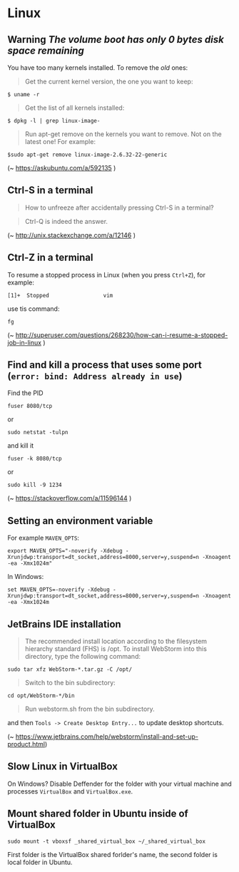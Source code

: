 # Linux

## Warning _The volume boot has only 0 bytes disk space remaining_

You have too many kernels installed. To remove the *old* ones:

> Get the current kernel version, the one you want to keep:

    $ uname -r

> Get the list of all kernels installed:

    $ dpkg -l | grep linux-image-

> Run apt-get remove on the kernels you want to remove. Not on the latest one! For example:

    $sudo apt-get remove linux-image-2.6.32-22-generic

(~ https://askubuntu.com/a/592135 )


## Ctrl-S in a terminal

> How to unfreeze after accidentally pressing Ctrl-S in a terminal?

> Ctrl-Q is indeed the answer.

(~ http://unix.stackexchange.com/a/12146 )

## Ctrl-Z in a terminal

To resume a stopped process in Linux (when you press `Ctrl+Z`), for example:

    [1]+  Stopped                 vim

use tis command:

    fg

(~ http://superuser.com/questions/268230/how-can-i-resume-a-stopped-job-in-linux )

## Find and kill a process that uses some port (`error: bind: Address already in use`)

Find the PID	

    fuser 8080/tcp 

or

    sudo netstat -tulpn

and kill it

    fuser -k 8080/tcp 

or 

    sudo kill -9 1234

(~ https://stackoverflow.com/a/11596144 )

## Setting an environment variable

For example `MAVEN_OPTS`: 

    export MAVEN_OPTS="-noverify -Xdebug -Xrunjdwp:transport=dt_socket,address=8000,server=y,suspend=n -Xnoagent -ea -Xmx1024m"

In Windows:

    set MAVEN_OPTS=-noverify -Xdebug -Xrunjdwp:transport=dt_socket,address=8000,server=y,suspend=n -Xnoagent -ea -Xmx1024m

## JetBrains IDE installation

> The recommended install location according to the filesystem hierarchy standard (FHS) is /opt. To install WebStorm into this directory, type the following command:

    sudo tar xfz WebStorm-*.tar.gz -C /opt/

> Switch to the bin subdirectory:

    cd opt/WebStorm-*/bin

> Run webstorm.sh from the bin subdirectory.

and then `Tools -> Create Desktop Entry...` to update desktop shortcuts.

(~ https://www.jetbrains.com/help/webstorm/install-and-set-up-product.html)

## Slow Linux in VirtualBox

On Windows? Disable Deffender for the folder with your virtual machine and processes `VirtualBox` and `VirtualBox.exe`.

## Mount shared folder in Ubuntu inside of VirtualBox

    sudo mount -t vboxsf _shared_virtual_box ~/_shared_virtual_box
    
First folder is the VirtualBox shared forlder's name, the second folder is local folder in Ubuntu.
